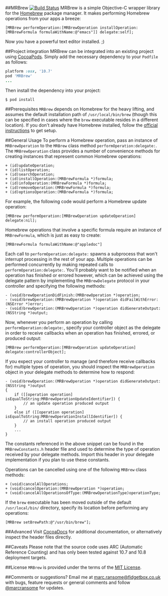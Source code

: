 ##MRBrew [![Build Status](https://travis-ci.org/marcransome/MRBrew.png)](https://travis-ci.org/marcransome/MRBrew)
MRBrew is a simple Objective-C wrapper library for the [Homebrew](http://mxcl.github.io/homebrew/) package manager.  It makes performing Homebrew operations from your apps a breeze:

```objc
[MRBrew performOperation:[MRBrewOperation installOperation:[MRBrewFormula formulaWithName:@"emacs"]] delegate:self];
```

Now you have a powerful text editor installed. ;)

##Project integration
MRBrew can be integrated into an existing project using [CocoaPods](http://cocoapods.org). Simply add the necessary dependency to your `Podfile` as follows:

```ruby
platform :osx, '10.7'
pod 'MRBrew'
...
```

Then install the dependency into your project:

`$ pod install`

##Prerequisites
`MRBrew` depends on Homebrew for the heavy lifting, and assumes the default installation path of `/usr/local/bin/brew` (though this can be specified in cases where the `brew` executable resides in a different location).  If you don't already have Homebrew installed, follow the [official instructions](http://mxcl.github.io/homebrew/) to get setup.

##General Usage
To perform a Homebrew operation, pass an instance of `MRBrewOperation` to the `MRBrew` class method `performOperation:delegate:`.  The `MRBrewOperation` class provides a number of convenience methods for creating instances that represent common Homebrew operations:

```objc
+ (id)updateOperation;
+ (id)listOperation;
+ (id)searchOperation;
+ (id)installOperation:(MRBrewFormula *)formula;
+ (id)infoOperation:(MRBrewFormula *)formula;
+ (id)removeOperation:(MRBrewFormula *)formula;
+ (id)optionsOperation:(MRBrewFormula *)formula;
```

For example, the following code would perform a Homebrew update operation:

```objc
[MRBrew performOperation:[MRBrewOperation updateOperation] delegate:nil];
```

Homebrew operations that involve a specific formula require an instance of `MRBrewFormula`, which is just as easy to create:

```objc
[MRBrewFormula formulaWithName:@"appledoc"]
```

Each call to `performOperation:delegate:` spawns a subprocess that won't interrupt processing in the rest of your app.  Multiple operations can be performed concurrently by making repeated calls to `performOperation:delegate:`.  You'll probably want to be notified when an operation has finished or errored however, which can be achieved using the delegate pattern by implementing the `MRBrewDelegate` protocol in your controller and specifying the following methods:

```objc
- (void)brewOperationDidFinish:(MRBrewOperation *)operation;
- (void)brewOperation:(MRBrewOperation *)operation didFailWithError:(NSError *)error;
- (void)brewOperation:(MRBrewOperation *)operation didGenerateOutput:(NSString *)output;
```

Now, whenever you perform an operation by calling `performOperation:delegate:`, specify your controller object as the delegate in order to receive callbacks when an operation has finished, errored, or produced output:

```objc
[MRBrew performOperation:[MRBrewOperation updateOperation] delegate:controllerObject];
```

If you expect your controller to manage (and therefore receive callbacks for) multiple types of operation, you should inspect the `MRBrewOperation` object in your delegate methods to determine how to respond:

```objc
- (void)brewOperation:(MRBrewOperation *)operation didGenerateOutput:(NSString *)output
{
    if ([[operation operation] isEqualToString:MRBrewOperationUpdateIdentifier]) {
        // an update operation produced output
    }
    else if ([[operation operation] isEqualToString:MRBrewOperationInstallIdentifier]) {
        // an install operation produced output
    }
    ...
}
```
The constants referenced in the above snippet can be found in the `MRBrewConstants.h` header file and used to determine the type of operation received by your delegate methods.  Import this header in your delegate implementation if you plan to use these constants.

Operations can be cancelled using one of the following `MRBrew` class methods:

```objc
+ (void)cancelAllOperations;
+ (void)cancelOperation:(MRBrewOperation *)operation;
+ (void)cancelAllOperationsOfType:(MRBrewOperationType)operationType;
```

If the `brew` executable has been moved outside of the default `/usr/local/bin/` directory, specify its location before performing any operations:

```objc
[MRBrew setBrewPath:@"/usr/bin/brew"];
```

##Advanced
Visit [CocoaDocs](http://cocoadocs.org/docsets/MRBrew/) for additional documentation, or alternatively inspect the header files directly.

##Caveats
Please note that the source code uses ARC (Automatic Reference Counting) and has only been tested against 10.7 and 10.8 deployment targets.

##License
`MRBrew` is provided under the terms of the [MIT License](http://opensource.org/licenses/mit-license.php).

##Comments or suggestions?
Email me at [marc.ransome@fidgetbox.co.uk](mailto://marc.ransome@fidgetbox.co.uk) with bugs, feature requests or general comments and follow [@marcransome](http://www.twitter.com/marcransome) for updates.
